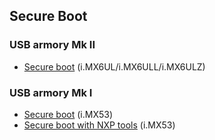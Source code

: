 ## Secure Boot

### USB armory Mk II

* [Secure boot](https://github.com/usbarmory/usbarmory/wiki/Secure-boot-(Mk-II)) (i.MX6UL/i.MX6ULL/i.MX6ULZ)

### USB armory Mk I

* [Secure boot](https://github.com/usbarmory/usbarmory/wiki/Secure-boot-(Mk-I)) (i.MX53)
* [Secure boot with NXP tools](https://github.com/usbarmory/usbarmory/wiki/Secure-boot-with-NXP-tools-(Mk-I)) (i.MX53)
